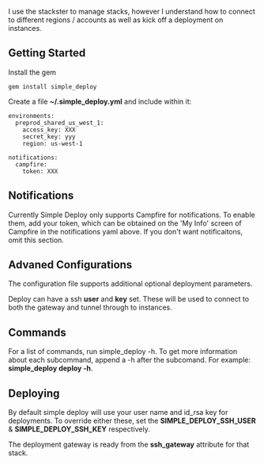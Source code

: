 I use the stackster to manage stacks, however I understand how to connect to different regions / accounts as well as kick off a deployment on instances.

Getting Started
---------------

Install the gem

```
gem install simple_deploy
```

Create a file **~/.simple_deploy.yml** and include within it:

```
environments:
  preprod_shared_us_west_1:
    access_key: XXX
    secret_key: yyy
    region: us-west-1

notifications:
  campfire:
    token: XXX
```

Notifications
-------------

Currently Simple Deploy only supports Campfire for notifications.  To enable them, add your token, which can be obtained on the 'My Info' screen of Campfire in the notifications yaml above.  If you don't want notificaitons, omit this section.

Advaned Configurations
----------------------

The configuration file supports additional optional deployment parameters. 

Deploy can have a ssh **user** and **key** set.  These will be used to connect to both the gateway and tunnel through to instances.

Commands
--------

For a list of commands, run simple_deploy -h.  To get more information about each subcommand, append a -h after the subcomand.  For example: **simple_deploy deploy -h**.

Deploying
---------

By default simple deploy will use your user name and id_rsa key for deployments.  To override either these, set the **SIMPLE_DEPLOY_SSH_USER** & **SIMPLE_DEPLOY_SSH_KEY** respectively.

The deployment gateway is ready from the **ssh_gateway** attribute for that stack.
